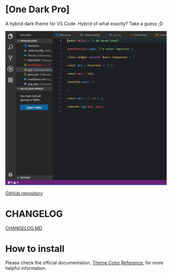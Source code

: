 # [One Dark Pro]

A hybrid dark theme for VS Code. Hybrid of what exactly? Take a guess ;D

![Preview](https://github.com/combataran/nolandark/blob/master/images/ss.png)

[GitHub repository](https://github.com/combataran/nolandark)

# CHANGELOG
[CHANGELOG.MD](CHANGELOG.md)

# How to install



Please check the official documentation,
[Theme Color Reference](https://code.visualstudio.com/docs/getstarted/theme-color-reference),
for more helpful information.


